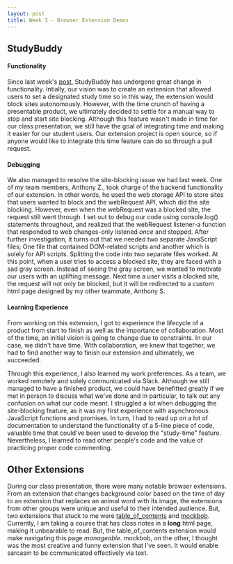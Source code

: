 ```yaml
---
layout: post
title: Week 3 - Browser Extension Demos
---
```


## StudyBuddy
#### Functionality
Since last week's [post](https://nyu-ossd-s20.github.io/Jen-Lopez-weekly/week02/), StudyBuddy has undergone great change in functionality. Intially, our vision was to create an extension that allowed users to set a designated study time so in this way, the extension would block sites autonomously. However, with the time crunch of having a presentable product, we ultimately decided to settle for a manual way to stop and start site blocking. Although this feature wasn't made in time for our class presentation, we still have the goal of integrating time and making it easier for our student users. Our extension project is open source, so if anyone would like to integrate this time feature can do so through a pull request. 

#### Debugging
We also managed to resolve the site-blocking issue we had last week. One of my team members, Anthony Z., took charge of the backend functionality of our extension. In other words, he used the web storage API to store sites that users wanted to block and the webRequest API, which did the site blocking. However, even when the webRequest was a blocked site, the request still went through. I set out to debug our code using console.log() statements throughout, and realized that the webRequest listener-a function that responded to web changes-only listened *once* and stopped. After further investigation, it turns out that we needed two separate JavaScript files; One file that contained DOM-related scripts and another which is solely for API scripts. Splitting the code into two separate files worked. At this point, when a user tries to access a blocked site, they are faced with a sad gray screen. Instead of seeing the gray screen, we wanted to motivate our users with an uplifting message. Next time a user visits a blocked site, the request will not only be blocked, but it will be redirected to a custom html page designed by my other teammate, Anthony S.

#### Learning Experience 
From working on this extension, I got to experience the lifecycle of a product from start to finish as well as the importance of collaboration. Most of the time, an initial vision is going to change due to constraints. In our case, we didn't have time. With collaboration, we knew that together, we had to find another way to finish our extension and ultimately, we succeeded.

Through this experience, I also learned my work preferences. As a team, we worked remotely and solely communicated via Slack. Although we still managed to have a finished product, we could have benefitted greatly if we met in person to discuss what we've done and in particular, to talk out any confusion on what our code meant. I struggled a lot when debugging the site-blocking feature, as it was my first experience with asynchronous JavaScript functions and promises. In turn, I had to read up on a lot of documentation to understand the functionality of a 5-line piece of code, valuable time that could've been used to develop the "study-time" feature. Nevertheless, I learned to read other people's code and the value of practicing proper code commenting. 

## Other Extensions
During our class presentation, there were many notable browser extensions. From an extension that changes background color based on the time of day to an extension that replaces an animal word with its image, the extensions from other groups were unique and useful to their intended audience. But, two extensions that stuck to me were [table_of_contents](https://github.com/nyu-ossd-s20/table_of_contents) and [mockbob](https://github.com/nyu-ossd-s20/mockbob). Currently, I am taking a course that has class notes in a **long** html page, making it unbearable to read. But, the table_of_contents extension would make navigating this page *manageable*. mockbob, on the other, I thought was the most creative and funny extension that I've seen. It would enable sarcasm to be communicated effectively via text.
